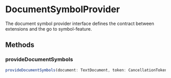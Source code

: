 # DocumentSymbolProvider

The document symbol provider interface defines the contract between extensions and the go to symbol-feature.

## Methods

### provideDocumentSymbols

```typescript
provideDocumentSymbols(document: TextDocument, token: CancellationToken): ProviderResult<DocumentSymbol[] | SymbolInformation[]>
```

